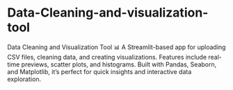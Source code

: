 # Data-Cleaning-and-visualization-tool
Data Cleaning and Visualization Tool 📊 A Streamlit-based app for uploading CSV files, cleaning data, and creating visualizations. Features include real-time previews, scatter plots, and histograms. Built with Pandas, Seaborn, and Matplotlib, it’s perfect for quick insights and interactive data exploration.
